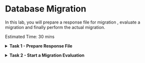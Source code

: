 # Database Migration

In this lab, you will prepare a response file for migration , evaluate a migration and finally perform the actual migration.


Estimated Time: 30 mins

**<details><summary>Task 1 - Prepare Response File </summary>**
<p>

1. Login to ZDM Service Host.

   Login to ZDM Service Host using Public IP and ssh key.

2. Switch user to zdmuser

   Switch user to "zdmuser" using below command.

   sudo su - zdmuser
      
3. Prepare a response file.

   Below is sample response file in which you can use for ZDM Physical Offline Migration.

   Please note that this response file uses Oracle Object Storage to keep the Source Database Backup and the Target Database is Oracle Base Database(specified as VMDB).

   

   ```console
   TGT_DB_UNIQUE_NAME=ORCL_T
   MIGRATION_METHOD=OFFLINE_PHYSICAL
   DATA_TRANSFER_MEDIUM=OSS
   HOST=https://swiftobjectstorage.uk-london-1.oraclecloud.com/v1/xxxxxxxxx
   OPC_CONTAINER=ZDM-Physical
   PLATFORM_TYPE=VMDB
   SHUTDOWN_SRC=TRUE
   ```
   Please note that we have updated values for all parameters except for HOST which is specifci for your environment. 

   Use below method to prepare HOST value.

   Use the below format.

   https://swiftobjectstorage.<region_name>.oraclecloud.com/v1/<objectstorage_namespace>

   Replace region_name and objectstorage_namespace with your corresponding values.

   Save the contents to physical_offline.rsp file under /home/zdmuser.

</p>
</details>

**<details><summary>Task 2 - Start a Migration Evaluation </summary>**
<p>

1. Login to ZDM Service Host and switch to zdmuser.

2. Check the status of ZDM service.

   Export ZDM_HOME=/home/zdmuser/zdmhome

   $ZDM_HOME/bin/zdmservice status

   if the running shows as false then use below command to start ZDM.

   $ZDM_HOME/bin/zdmservice start

3. Prepare command for Physical Offline Migration Evaluation.

   Use the below sample command for ZDM Migration Evaluation and update it as per your environment.

   ```console
   $ZDM_HOME/bin/zdmcli migrate database  -sourcesid ORCL  -sourcenode zdm-source-db  -srcauth zdmauth  -srcarg1 user:opc  -srcarg2 identity_file:/home/zdmuser/mykey.key  -srcarg3 sudo_location:/bin/sudo  -targetnode zdm-target-db  -backupuser "oracleidentitycloudservice/xxxxxx.xxxxx@oracle.com"  -rsp /home/zdmuser/physical_offline.rsp  -tgtauth zdmauth  -tgtarg1 user:opc  -tgtarg2 identity_file:/home/zdmuser/mykey.key  -tgtarg3 sudo_location:/usr/bin/sudo -eval
   ```
   Below is a brief description of the flags used in above command.

   -backupuser             -->  Oracle Cloud tenancy user for which we have generated Auth Token in earlier Lab.
   -srcargg2 identity_file -->  location of private ssh key file which can be used to login to Source Database Server.
   -tgtarg2 identity_file  -->  location of private ssh key file which can be used to login to Target Database Server.
   -sourcenode             --> Host Name of Source Database server.
   -targetnode             --> Host Name of Target Database Server.
   -rsp                    --> Location of response file for migration.

4. Perform Migration Evaluation.

   Once you have updated the Evaluation command then proceed to execute the command as below.

   ![ss1](./images/evaluation.png)

   Please provide the SYS password of Source Database and Auth token when asked.

   Also note down the Migration Job ID.

5. Monotor the Migration Evaluation.

   Check the status of Migration Evaluation using below command.

   $ZDM_HOME/bin/zdmcli query job -jobid 1

   here 1 is the jobid.

   You will receive a similar ouput as below.

   ![ss2](./images/evaluation_status.png)

   Continue execute the status command until all phases have been completed with status "PRECHECK_PASSED"



Please *proceed to the next lab*.



